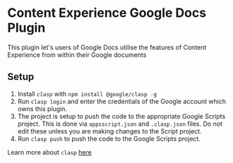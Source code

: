 # Content Experience Google Docs Plugin

This plugin let's users of Google Docs utilise the features of Content Experience from within their Google documents


## Setup
1. Install *`clasp`* with `npm install @google/clasp -g`
2. Run `clasp login` and enter the credentials of the Google account which owns this plugin.
3. The project is setup to push the code to the appropriate Google Scripts project. This is done via `appsscript.json` and `.clasp.json` files. Do not edit these unless you are making changes to the Script project.
4. Run `clasp push` to push the code to the Google Scripts project.

Learn more about `clasp` [here](https://developers.google.com/apps-script/guides/clasp)
